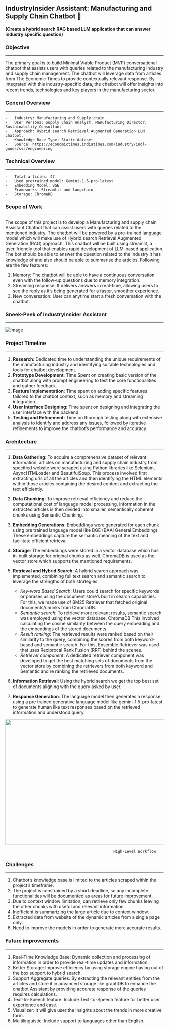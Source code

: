 ## IndustryInsider Assistant: Manufacturing and Supply Chain Chatbot 🤖

#### (Create a hybrid search RAG based LLM application that can answer industry specific question)

### Objective
---------------
The primary goal is to build Minimal Viable Product (MVP) conversational chatbot that assists users with queries related to the manufacturing industry and supply chain management. The chatbot will leverage data from articles from The Economic Times to provide contextually relevant response. By integrated with this industry-specific data, the chatbot will offer insights into recent trends, technologies and key players in the manufacturing sector.

### General Overview
---------------------
    -	Industry: Manufacturing and Supply chain
    -	User Persona: Supply Chain Analyst, Manufacturing Director, Sustainability Consultant
    -	Approach: Hybrid search Retrieval Augmented Generation LLM chatbot.
    -	Knowledge Base Type: Static dataset
    -	Source: https://economictimes.indiatimes.com/industry/indl-goods/svs/engineering

### Technical Overview
-----------------------
    -	Total articles: 47
    -	Used pretrained model: Gemini-1.5-pro-latest
    -	Embedding Model: BGE
    -	Frameworks: Streamlit and langchain
    -	Storage: ChromaDB
  
### Scope of Work
-------------------
The scope of this project is to develop a Manufacturing and supply chain Assistant Chatbot that can assist users with queries related to the mentioned industry. The chatbot will be powered by a pre-trained language model which will make use of Hybrid search Retrieval Augmented Generation (RAG) approach. This chatbot will be built using streamlit, a user-friendly tool that enables rapid development of LLM-based application. The bot should be able to answer the question related to the industry it has knowledge of and also should be able to summarise the articles.
Following are the few features:
1.	Memory: The chatbot will be able to have a continuous conversation even with the follow-up questions due to memory integration.
2.	Streaming response: It delivers answers in real-time, allowing users to see the reply as it’s being generated for a faster, smoother experience.
3.	New conversation: User can anytime start a fresh conversation with the chatbot.


### Sneek-Peek of IndustryInsider Assistant
--------------------------------------------

![image](https://github.com/user-attachments/assets/369c0337-b187-4cec-99e5-56250c2f324e)

### Project Timeline
----------------------
1.	**Research**: Dedicated time to understanding the unique requirements of the manufacturing industry and identifying suitable technologies and tools for chatbot development.
2.	**Prototype Development**: Time Spent on creating basic version of the chatbot along with prompt engineering to test the core functionalities and gather feedback.
3.	**Feature Implementation**: Time spent on adding specific features tailored to the chatbot context, such as memory and streaming integration.
4.	**User Interface Designing**: Time spent on designing and integrating the user interface with the backend.
5.	**Testing and Refinement**: Time on thorough testing along with extensive analysis to identify and address any issues, followed by iterative refinements to improve the chatbot’s performance and accuracy.

### Architecture
-------------------
1.	**Data Gathering**: To acquire a comprehensive dataset of relevant information, articles on manufacturing and supply chain industry from specified website were scraped using Python libraries like Selenium, AsyncHTMLoader and BeautifulSoup. This process involved first extracting urls of all the articles and then identifying the HTML elements within those articles containing the desired content and extracting the text efficiently.

2.	**Data Chunking**: To improve retrieval efficiency and reduce the computational cost of language model processing, information in the extracted articles is then divided into smaller, semantically coherent chunks using Semantic Chunking.

3.	**Embedding Generations**: Embeddings were generated for each chunk using pre trained language model like BGE (BAAI General Embedding). These embeddings capture the semantic meaning of the text and facilitate efficient retrieval.

4.	**Storage**: The embeddings were stored in a vector database which has in-built storage for original chunks as well. ChromaDB is used as the vector store which supports the mentioned requirements. 

5.	**Retrieval and Hybrid Search**: A hybrid search approach was implemented, combining full text search and semantic search to leverage the strengths of both strategies.
    -	*Key-word Based Search*: Users could search for specific keywords or phrases using the document store’s built in search capabilities. For this, we made use of BM25 Retriever that fetched original documents/chunks from ChromaDB.
    -	*Semantic search*: To retrieve more relevant results, semantic search was employed using the vector database, ChromaDB This involved calculating the cosine similarity between the query embedding and the embeddings of the stored documents. 
    -	*Result ranking*: The retrieved results were ranked based on their similarity to the query, combining the scores from both keyword-based and semantic search. For this, Ensemble Retriever was used that uses Reciprocal Rank Fusion (RRF) behind the scenes.
    -	*Retriever component*: A dedicated retriever component was developed to get the best matching sets of documents from the vector store by combining the retrievers from both keyword and Semantic and re ranking the retrieved documents.
6.	**Information Retrieval**: Using the hybrid search we get the top best set of documents aligning with the query asked by user.

7.	**Response Generation**: The language model then generates a response using a pre trained generative language model like gemini-1.5-pro-latest to generate human like text responses based on the retrieved information and understood query. 


<img src="https://github.com/user-attachments/assets/ac48bc3c-de1d-44ed-b742-fdcc991621f3" width="900" height="400">
                                                    
                                                    
                                                    
                                                    
                                                    
                                                    
                                                    
                                                    
                                                    
                                                    
                                                    High-Level Workflow

### Challenges
----------------
1.	Chatbot’s knowledge base is limited to the articles scraped within the project’s timeframe.
2.	The project is constrained by a short deadline, so any incomplete functionalities will be documented as areas for future improvement.
3.	Due to context window limitation, can retrieve only few chunks leaving the other chunks with useful and relevant information.
4.	Inefficient is summarizing the large article due to context window.
5.	Extracted data from website of the dynamic articles from a single page only.
6.	Need to improve the models in order to generate more accurate results.
   
### Future improvements
------------------------
1.	Real-Time Knowledge Base: Dynamic collection and processing of information in order to provide real-time updates and information. 
2.	Better Storage: Improve efficiency by using storage engine having out of the box support to hybrid search.
3.	Support Aggregate queries: By extracting the relevant entities from the articles and store it in advanced storage like graphDB to enhance the chatbot Assistant by providing accurate response of the queries requires calculations.
4.	Text-to-Speech feature: Include Text-to-Speech feature for better user experience and ease.
5.	Visualizer: It will give user the insights about the trends in more creative form.
6.	Multilinguistic: Include support to languages other than English.


